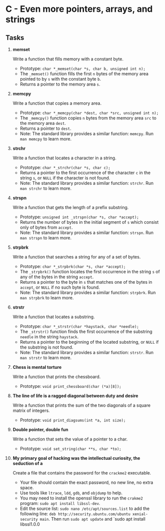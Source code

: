 # C - Even more pointers, arrays, and strings

## Tasks

1. **memset**

    Write a function that fills memory with a constant byte.

    - Prototype: `char *_memset(char *s, char b, unsigned int n);`
    - The `_memset()` function fills the first `n` bytes of the memory area pointed to by `s` with the constant byte `b`.
    - Returns a pointer to the memory area `s`.

2. **memcpy**

    Write a function that copies a memory area.

    - Prototype: `char *_memcpy(char *dest, char *src, unsigned int n);`
    - The `_memcpy()` function copies `n` bytes from the memory area `src` to the memory area `dest`.
    - Returns a pointer to `dest`.
    - Note: The standard library provides a similar function: `memcpy`. Run `man memcpy` to learn more.

3. **strchr**

    Write a function that locates a character in a string.

    - Prototype: `char *_strchr(char *s, char c);`
    - Returns a pointer to the first occurrence of the character `c` in the string `s`, or `NULL` if the character is not found.
    - Note: The standard library provides a similar function: `strchr`. Run `man strchr` to learn more.

4. **strspn**

    Write a function that gets the length of a prefix substring.

    - Prototype: `unsigned int _strspn(char *s, char *accept);`
    - Returns the number of bytes in the initial segment of `s` which consist only of bytes from `accept`.
    - Note: The standard library provides a similar function: `strspn`. Run `man strspn` to learn more.

5. **strpbrk**

    Write a function that searches a string for any of a set of bytes.

    - Prototype: `char *_strpbrk(char *s, char *accept);`
    - The `_strpbrk()` function locates the first occurrence in the string `s` of any of the bytes in the string `accept`.
    - Returns a pointer to the byte in `s` that matches one of the bytes in `accept`, or `NULL` if no such byte is found.
    - Note: The standard library provides a similar function: `strpbrk`. Run `man strpbrk` to learn more.

6. **strstr**

    Write a function that locates a substring.

    - Prototype: `char *_strstr(char *haystack, char *needle);`
    - The `_strstr()` function finds the first occurrence of the substring `needle` in the string `haystack`.
    - Returns a pointer to the beginning of the located substring, or `NULL` if the substring is not found.
    - Note: The standard library provides a similar function: `strstr`. Run `man strstr` to learn more.

7. **Chess is mental torture**

    Write a function that prints the chessboard.

    - Prototype: `void print_chessboard(char (*a)[8]);`

8. **The line of life is a ragged diagonal between duty and desire**

    Write a function that prints the sum of the two diagonals of a square matrix of integers.

    - Prototype: `void print_diagsums(int *a, int size);`

9. **Double pointer, double fun**

    Write a function that sets the value of a pointer to a char.

    - Prototype: `void set_string(char **s, char *to);`

10. **My primary goal of hacking was the intellectual curiosity, the seduction of a**

    Create a file that contains the password for the `crackme2` executable.

    - Your file should contain the exact password, no new line, no extra space.
    - Use tools like `ltrace`, `ldd`, `gdb`, and `objdump` to help.
    - You may need to install the openssl library to run the `crakme2` program: `sudo apt install libssl-dev`.
    - Edit the source list: `sudo nano /etc/apt/sources.list` to add the following line: `deb http://security.ubuntu.com/ubuntu xenial-security main`. Then run `sudo apt update` and `sudo apt install libssl1.0.0
